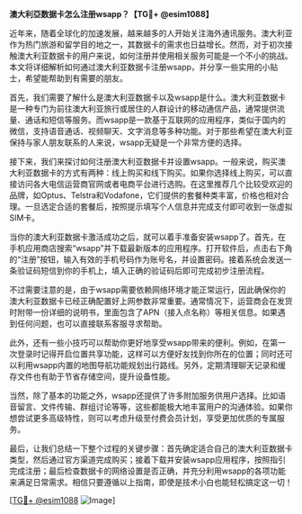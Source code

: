 **澳大利亞数据卡怎么注册wsapp？【TG💪+ @esim1088】**

近年来，随着全球化的加速发展，越来越多的人开始关注海外通讯服务。澳大利亚作为热门旅游和留学目的地之一，其数据卡的需求也日益增长。然而，对于初次接触澳大利亚数据卡的用户来说，如何注册并使用相关服务可能是一个不小的挑战。本文将详细解析如何通过澳大利亚数据卡注册wsapp，并分享一些实用的小贴士，希望能帮助到有需要的朋友。

首先，我们需要了解什么是澳大利亚数据卡以及wsapp是什么。澳大利亚数据卡是一种专门为前往澳大利亚旅行或居住的人群设计的移动通信产品，通常提供流量、通话和短信等服务。而wsapp是一款基于互联网的应用程序，类似于国内的微信，支持语音通话、视频聊天、文字消息等多种功能。对于那些希望在澳大利亚保持与家人朋友联系的人来说，wsapp无疑是一个非常方便的选择。

接下来，我们来探讨如何注册澳大利亚数据卡并设置wsapp。一般来说，购买澳大利亚数据卡的方式有两种：线上购买和线下购买。如果你选择线上购买，可以直接访问各大电信运营商官网或者电商平台进行选购。在这里推荐几个比较受欢迎的品牌，如Optus、Telstra和Vodafone，它们提供的套餐种类丰富，价格也相对合理。一旦选定合适的套餐后，按照提示填写个人信息并完成支付即可收到一张虚拟SIM卡。

当你的澳大利亚数据卡激活成功之后，就可以着手准备安装wsapp了。首先，在手机应用商店搜索“wsapp”并下载最新版本的应用程序。打开软件后，点击右下角的“注册”按钮，输入有效的手机号码作为账号名，并设置密码。接着系统会发送一条验证码短信到你的手机上，填入正确的验证码后即可完成初步注册流程。

不过需要注意的是，由于wsapp需要依赖网络环境才能正常运行，因此确保你的澳大利亚数据卡已经正确配置好上网参数非常重要。通常情况下，运营商会在发货时附带一份详细的说明书，里面包含了APN（接入点名称）等相关信息。如果遇到任何问题，也可以直接联系客服寻求帮助。

此外，还有一些小技巧可以帮助你更好地享受wsapp带来的便利。例如，在第一次登录时记得开启位置共享功能，这样可以方便好友找到你所在的位置；同时还可以利用wsapp内置的地图导航功能规划出行路线。另外，定期清理聊天记录和缓存文件也有助于节省存储空间，提升设备性能。

当然，除了基本的功能之外，wsapp还提供了许多附加服务供用户选择。比如语音留言、文件传输、群组讨论等等，这些都能极大地丰富用户的沟通体验。如果你想尝试更多高级特性，则可以考虑升级至付费会员计划，享受更加优质的专属服务。

最后，让我们总结一下整个过程的关键步骤：首先确定适合自己的澳大利亚数据卡类型，然后通过官方渠道完成购买；接着下载并安装wsapp应用程序，按照指引完成注册；最后检查数据卡的网络设置是否正确，并充分利用wsapp的各项功能来满足日常需求。相信只要遵循以上指南，即使是技术小白也能轻松搞定这一切！

[[TG💪+ @esim1088](https://t.me/s/esim1088) ![Image](https://i.postimg.cc/4NQfJmqS/Snipaste-2025-05-13-00-14-12.png)]
